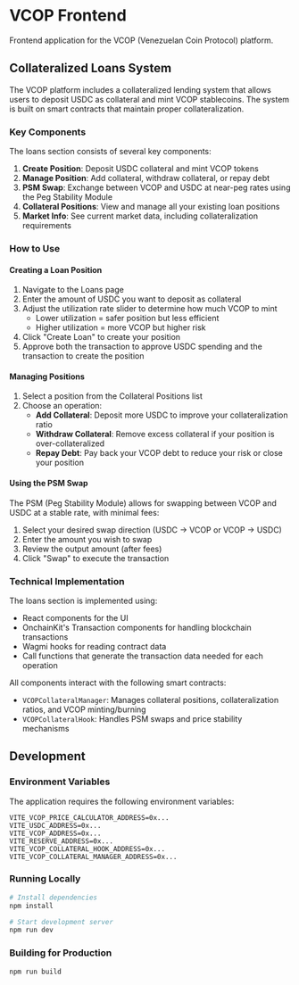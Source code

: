 # VCOP Frontend

Frontend application for the VCOP (Venezuelan Coin Protocol) platform.

## Collateralized Loans System

The VCOP platform includes a collateralized lending system that allows users to deposit USDC as collateral and mint VCOP stablecoins. The system is built on smart contracts that maintain proper collateralization.

### Key Components

The loans section consists of several key components:

1. **Create Position**: Deposit USDC collateral and mint VCOP tokens
2. **Manage Position**: Add collateral, withdraw collateral, or repay debt
3. **PSM Swap**: Exchange between VCOP and USDC at near-peg rates using the Peg Stability Module
4. **Collateral Positions**: View and manage all your existing loan positions
5. **Market Info**: See current market data, including collateralization requirements

### How to Use

#### Creating a Loan Position

1. Navigate to the Loans page
2. Enter the amount of USDC you want to deposit as collateral
3. Adjust the utilization rate slider to determine how much VCOP to mint
   - Lower utilization = safer position but less efficient
   - Higher utilization = more VCOP but higher risk
4. Click "Create Loan" to create your position
5. Approve both the transaction to approve USDC spending and the transaction to create the position

#### Managing Positions

1. Select a position from the Collateral Positions list
2. Choose an operation:
   - **Add Collateral**: Deposit more USDC to improve your collateralization ratio
   - **Withdraw Collateral**: Remove excess collateral if your position is over-collateralized
   - **Repay Debt**: Pay back your VCOP debt to reduce your risk or close your position

#### Using the PSM Swap

The PSM (Peg Stability Module) allows for swapping between VCOP and USDC at a stable rate, with minimal fees:

1. Select your desired swap direction (USDC → VCOP or VCOP → USDC)
2. Enter the amount you wish to swap
3. Review the output amount (after fees)
4. Click "Swap" to execute the transaction

### Technical Implementation

The loans section is implemented using:

- React components for the UI
- OnchainKit's Transaction components for handling blockchain transactions
- Wagmi hooks for reading contract data
- Call functions that generate the transaction data needed for each operation

All components interact with the following smart contracts:

- `VCOPCollateralManager`: Manages collateral positions, collateralization ratios, and VCOP minting/burning
- `VCOPCollateralHook`: Handles PSM swaps and price stability mechanisms

## Development

### Environment Variables

The application requires the following environment variables:

```
VITE_VCOP_PRICE_CALCULATOR_ADDRESS=0x...
VITE_USDC_ADDRESS=0x...
VITE_VCOP_ADDRESS=0x...
VITE_RESERVE_ADDRESS=0x...
VITE_VCOP_COLLATERAL_HOOK_ADDRESS=0x...
VITE_VCOP_COLLATERAL_MANAGER_ADDRESS=0x...
```

### Running Locally

```bash
# Install dependencies
npm install

# Start development server
npm run dev
```

### Building for Production

```bash
npm run build
```

